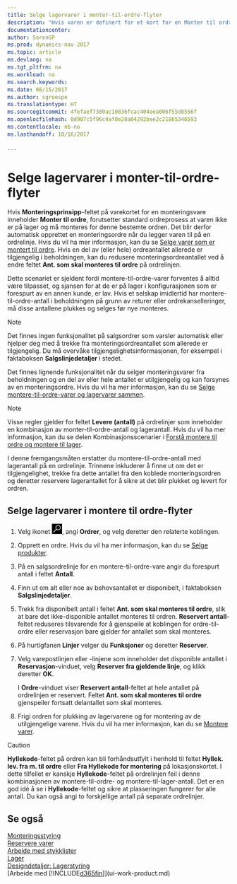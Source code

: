 ```yaml
---
title: Selge lagervarer i monter-til-ordre-flyter
description: "Hvis varen er definert for et kort for en Monter til ordre, forutsetter standard ordreprosess at varen ikke er på lager og må monteres for denne bestemte ordren. Det blir derfor automatisk opprettet en monteringsordre når du legger varen til på en ordrelinje."
documentationcenter: 
author: SorenGP
ms.prod: dynamics-nav-2017
ms.topic: article
ms.devlang: na
ms.tgt_pltfrm: na
ms.workload: na
ms.search.keywords: 
ms.date: 08/15/2017
ms.author: sgroespe
ms.translationtype: HT
ms.sourcegitcommit: 4fefaef7380ac10836fcac404eea006f55d8556f
ms.openlocfilehash: 0d907c5f96c4af0e28a04292bee2c21865346593
ms.contentlocale: nb-no
ms.lasthandoff: 10/16/2017

---
```

# <a name="how-to-sell-inventory-items-in-assemble-to-order-flows"></a>Selge lagervarer i monter-til-ordre-flyter
Hvis **Monteringsprinsipp**-feltet på varekortet for en monteringsvare inneholder **Monter til ordre**, forutsetter standard ordreprosess at varen ikke er på lager og må monteres for denne bestemte ordren. Det blir derfor automatisk opprettet en monteringsordre når du legger varen til på en ordrelinje. Hvis du vil ha mer informasjon, kan du se [Selge varer som er montert til ordre](assembly-how-to-sell-items-assembled-to-order.md). Hvis en del av (eller hele) ordreantallet allerede er tilgjengelig i beholdningen, kan du redusere monteringsordreantallet ved å endre feltet **Ant. som skal monteres til ordre** på ordrelinjen.  

Dette scenariet er sjeldent fordi montere-til-ordre-varer forventes å alltid være tilpasset, og sjansen for at de er på lager i konfigurasjonen som er forespurt av en annen kunde, er lav. Hvis et selskap imidlertid har montere-til-ordre-antall i beholdningen på grunn av returer eller ordrekanselleringer, må disse antallene plukkes og selges før nye monteres.  

> [!NOTE]  
>  Det finnes ingen funksjonalitet på salgsordrer som varsler automatisk eller hjelper deg med å trekke fra monteringsordreantallet som allerede er tilgjengelig. Du må overvåke tilgjengelighetsinformasjonen, for eksempel i faktaboksen **Salgslinjedetaljer** i stedet.  

Det finnes lignende funksjonalitet når du selger monteringsvarer fra beholdningen og en del av eller hele antallet er utilgjengelig og kan forsynes av en monteringsordre. Hvis du vil ha mer informasjon, kan du se [Selge montere-til-ordre-varer og lagervarer sammen](assembly-how-to-sell-assemble-to-order-items-and-inventory-items-together.md).  

> [!NOTE]  
>  Visse regler gjelder for feltet **Levere (antall)** på ordrelinjer som inneholder en kombinasjon av monter-til-ordre-antall og lagerantall. Hvis du vil ha mer informasjon, kan du se delen Kombinasjonsscenarier i [Forstå montere til ordre og montere til lager](assembly-assemble-to-order-or-assemble-to-stock.md).  

I denne fremgangsmåten erstatter du montere-til-ordre-antall med lagerantall på en ordrelinje. Trinnene inkluderer å finne ut om det er tilgjengelighet, trekke fra dette antallet fra den koblede monteringsordren og deretter reservere lagerantallet for å sikre at det blir plukket og levert for ordren.  

## <a name="to-sell-inventory-items-in-assemble-to-order-flows"></a>Selge lagervarer i montere til ordre-flyter  
1.  Velg ikonet ![Søk etter side eller rapport](media/ui-search/search_small.png "Søk etter side eller rapport"), angi **Ordrer**, og velg deretter den relaterte koblingen.  
2.  Opprett en ordre. Hvis du vil ha mer informasjon, kan du se [Selge produkter](sales-how-sell-products.md).  
3.  På en salgsordrelinje for en montere-til-ordre-vare angir du forespurt antall i feltet **Antall**.  
4.  Finn ut om alt eller noe av behovsantallet er disponibelt, i faktaboksen **Salgslinjedetaljer**.  
5.  Trekk fra disponibelt antall i feltet **Ant. som skal monteres til ordre**, slik at bare det ikke-disponible antallet monteres til ordren. **Reservert antall**-feltet reduseres tilsvarende for å gjenspeile at koblingen for ordre-til-ordre eller reservasjon bare gjelder for antallet som skal monteres.  
6.  På hurtigfanen **Linjer** velger du **Funksjoner** og deretter **Reserver**.  
7.  Velg varepostlinjen eller -linjene som inneholder det disponible antallet i **Reservasjon**-vinduet, velg **Reserver fra gjeldende linje**, og klikk deretter **OK**.  

    I **Ordre**-vinduet viser **Reservert antall**-feltet at hele antallet på ordrelinjen er reservert. Feltet **Ant. som skal monteres til ordre** gjenspeiler fortsatt delantallet som skal monteres.  

8.  Frigi ordren for plukking av lagervarene og for montering av de utilgjengelige varene. Hvis du vil ha mer informasjon, kan du se [Montere varer](assembly-how-to-assemble-items.md).  

> [!CAUTION]  
>  **Hyllekode**-feltet på ordren kan bli forhåndsutfylt i henhold til feltet **Hyllek. lev. fra m. til ordre** eller **Fra Hyllekode for montering** på lokasjonskortet. I dette tilfellet er kanskje **Hyllekode**-feltet på ordrelinjen feil i denne kombinasjonen av montere-til-ordre- og montere-til-lager-antall. Det er en god idé å se i **Hyllekode**-feltet og sikre at plasseringen fungerer for alle antall. Du kan også angi to forskjellige antall på separate ordrelinjer.  

## <a name="see-also"></a>Se også  
[Monteringsstyring](assembly-assemble-items.md)  
[Reservere varer](inventory-how-to-reserve-items.md)  
[Arbeide med stykklister](inventory-how-work-BOMs.md)  
[Lager](inventory-manage-inventory.md)  
[Designdetaljer: Lagerstyring](design-details-warehouse-management.md)  
[Arbeide med [!INCLUDE[d365fin](includes/d365fin_md.md)]](ui-work-product.md)

